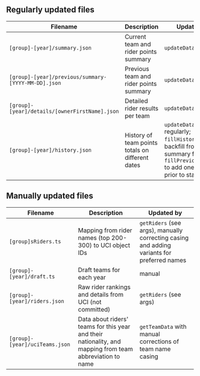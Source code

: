 ## Regularly updated files

<!-- prettier-ignore -->
| Filename | Description | Updated by |
| -------- | ----------- | ---------- |
| `[group]-[year]/summary.json` | Current team and rider points summary | `updateData` |
| `[group]-[year]/previous/summary-[YYYY-MM-DD].json` | Previous team and rider points summary | `updateData` |
| `[group]-[year]/details/[ownerFirstName].json` | Detailed rider results per team | `updateData` |
| `[group]-[year]/history.json` | History of team points totals on different dates | `updateData` regularly; `fillHistory` to backfill from summary files; `fillPreviousSummary` to add one week prior to start |

## Manually updated files

<!-- prettier-ignore -->
| Filename | Description | Updated by |
| -------- | ----------- | ---------- |
| `[group]sRiders.ts` | Mapping from rider names (top 200-300) to UCI object IDs | `getRiders` (see args), manually correcting casing and adding variants for preferred names |
| `[group]-[year]/draft.ts` | Draft teams for each year | manual |
| `[group]-[year]/riders.json` | Raw rider rankings and details from UCI (not committed) | `getRiders` (see args) |
| `[group]-[year]/uciTeams.json` | Data about riders' teams for this year and their nationality, and mapping from team abbreviation to name | `getTeamData` with manual corrections of team name casing |
